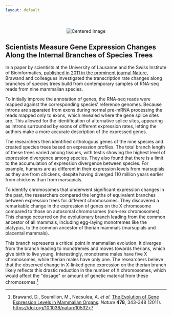 ```yaml
---
layout: default
---
```


<div id="header" style="text-align: center;">
  <img src="{{ site.baseurl }}/docs/images/header.development.png" alt="Centered Image" style="margin-top: 20px;">
</div>

## Scientists Measure Gene Expression Changes Along the Internal Branches of Species Trees

In a paper by scientists at the University of Lausanne and the Swiss Institute of Bioinformatics, [published in 2011 in the prominent journal Nature](https://doi.org/10.1038/nature10532), Brawand and colleagues investigated the transcription rate changes along branches of species trees build from contemporary samples of RNA-seq reads from nine mammalian species.

To initially improve the annotation of genes, the RNA-seq reads were mapped against the corresponding species' reference genomes. Because introns are separated from exons during normal pre-mRNA processing the reads mapped only to exons, which revealed where the gene splice sites are. This allowed for the identification of alternative splice sites, appearing as introns surrounded by exons of different expression rates, letting the authors make a more accurate description of the expressed genes.

The researchers then identified orthologous genes of the nine species and created species trees based on expression profiles. The total branch length of these trees varied among tissues, with testis showing the highest level of expression divergence among species. They also found that there is a limit to the accumulation of expression divergence between species. For example, humans are as different in their expression levels from marsupials as they are from chickens, despite having diverged 110 million years earlier from chickens than from marsupials.

To identify chromosomes that underwent significant expression changes in the past, the researchers compared the lengths of equivalent branches between expression trees for different chromosomes. They discovered a remarkable change in the expression of genes on the X chromosome compared to those on autosomal chromosomes (non-sex chromosomes). This change occurred on the evolutionary branch leading from the common ancestor of all mammals, including egg-laying monotremes like the platypus, to the common ancestor of therian mammals (marsupials and placental mammals).

This branch represents a critical point in mammalian evolution. It diverges from the branch leading to monotremes and moves towards therians, which give birth to live young. Interestingly, monotreme males have five X chromosomes, while therian males have only one. The researchers believe that the observed change in X-linked gene expression on the therian branch likely reflects this drastic reduction in the number of X chromosomes, which would affect the "dosage" or amount of genetic material from these chromosomes.[^1]

[^1]: Brawand, D., Soumillon, M., Necsulea, A. *et al.* [The Evolution of Gene Expression Levels in Mammalian Organs](https://doi.org/10.1038/nature10532). *Nature* __478__, 343-348 (2011). https://doi.org/10.1038/nature10532









